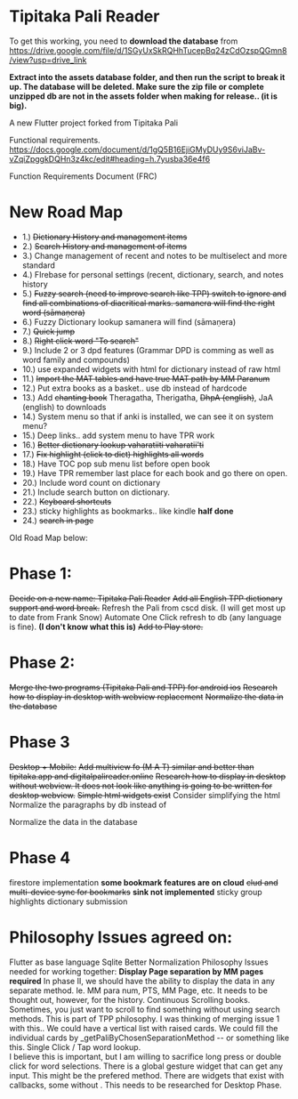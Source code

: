 # Tipitaka Pali Reader

To get this working, you need to **download the database** from https://drive.google.com/file/d/1SGyUxSkRQHhTucepBq24zCdOzspQGmn8/view?usp=drive_link


**Extract into the assets database folder, and then run the script to break it up.  The database will be deleted.  Make sure the zip file or complete unzipped db are not in the assets folder when making for release.. (it is big).**


A new Flutter project forked from Tipitaka Pali

Functional requirements.
https://docs.google.com/document/d/1gQ5B16EjiGMyDUy9S6viJaBv-vZqiZpggkDQHn3z4kc/edit#heading=h.7yusba36e4f6

Function Requirements Document (FRC)



# New Road Map
* 1.)  ~~Dictionary History and management items~~
* 2.)  ~~Search History and management of items~~
* 3.)  Change management of recent and notes to be multiselect and more standard
* 4.)  FIrebase for personal settings (recent, dictionary, search, and notes history
* 5.)  ~~Fuzzy search (need to improve search like TPP)  switch to ignore and find all combinations of diacritical marks.  samanera will find the right word (sāmaṇera)~~
* 6.)  Fuzzy Dictionary lookup  samanera will find (sāmaṇera)
* 7.)  ~~Quick jump~~
* 8.)  ~~Right click word "To search"~~
* 9.)  Include 2 or 3 dpd features (Grammar DPD is comming as well as word family and compounds)
* 10.) use expanded widgets with html for dictionary instead of raw html
* 11.)  ~~Import the MAT tables and have true MAT path by MM Paranum~~
* 12.) Put extra books as a basket.. use db instead of hardcode
* 13.) Add ~~chanting book~~ Theragatha, Therigatha, ~~DhpA (english)~~, JaA (english)  to downloads
* 14.) System menu so that if anki is installed, we can see it on system menu?
* 15.) Deep links.. add system menu to have TPR work
* 16.) ~~Better dictionary lookup vaharatiiti vaharatii'ti~~
* 17.) ~~Fix highlight (click to dict) highlights all words~~
* 18.) Have TOC pop sub menu list before open book
* 19.) Have TPR remember last place for each book and go there on open.
* 20.) Include word count on dictionary
* 21.) Include search button on dictionary.
* 22.) ~~Keyboard shortcuts~~
* 23.) sticky highlights as bookmarks.. like kindle  **half done**
* 24.) ~~search in page~~

Old Road Map below:

# Phase 1:  
~~Decide on a new name:  Tipitaka Pali Reader~~
~~Add all English TPP dictionary support and word break.~~
Refresh the Pali from cscd disk.  (I will get most up to date from Frank Snow)
Automate One Click refresh to db (any language is fine).  **(I don't know what this is)**
~~Add to Play store.~~

# Phase 2:  
~~Merge the two programs (Tipitaka Pali and TPP) for android ios~~
~~Research how to display in desktop with webview replacement~~
~~Normalize the data in the database~~

# Phase 3
~~Desktop + Mobile:~~
~~Add multiview fo (M A T) similar and better than tipitaka.app and digitalpalireader.online~~
~~Research how to display in desktop without webview.  It does not look like anything is going to be written for desktop webview.~~
~~Simple html widgets exist~~
Consider simplifying the html
Normalize the paragraphs by db instead of <div>
 
Normalize the data in the database

# Phase 4
firestore implementation **some bookmark features are on cloud**
   ~~clud and multi-device sync for bookmarks~~  **sink not implemented**
   sticky group highlights
   dictionary submission
   



# Philosophy Issues agreed on:
Flutter as base language
Sqlite
Better Normalization
Philosophy Issues needed for working together:
 **Display Page separation by MM pages required**
In phase II, we should have the ability to display the data in any separate method.  Ie. MM para num, PTS, MM Page, etc.  It needs to be thought out, however, for the history.
Continuous Scrolling books.  Sometimes, you just want to scroll to find something without using search methods.  This is part of TPP philosophy.
I was thinking of merging issue 1 with this.. We could have a vertical list with raised cards.  We could fill the individual cards by _getPaliByChosenSeparationMethod  -- or something like this.
Single Click / Tap word lookup.  
I believe this is important, but I am willing to sacrifice long press or double click for word selections.  There is a global gesture widget that can get any input.  This might be the prefered method.  There are widgets that exist with callbacks, some without .  This needs to be researched for Desktop Phase.


